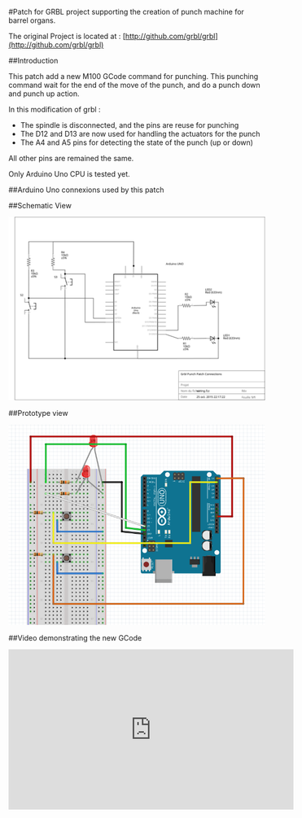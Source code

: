 
#Patch for GRBL project supporting the creation of punch machine for barrel organs.

The original Project is located at : [http://github.com/grbl/grbl](http://github.com/grbl/grbl)

##Introduction

This patch add a new M100 GCode command for punching. This punching command wait for the end of the move of the punch, and do a punch down and punch up action.

In this modification of grbl :
  - The spindle is disconnected, and the pins are reuse for punching
  - The D12 and D13 are now used for handling the actuators for the punch
  - The A4 and A5 pins for detecting the state of the punch (up or down)

All other pins are remained the same.

Only Arduino Uno CPU is tested yet.

##Arduino Uno connexions used by this patch


##Schematic View

![](wiring_schema.svg)


##Prototype view

![](proto_view.png)

##Video demonstrating the new GCode

<iframe width="560" height="315" src="https://www.youtube.com/embed/Sks70Pnujw8" frameborder="0" allowfullscreen></iframe>



